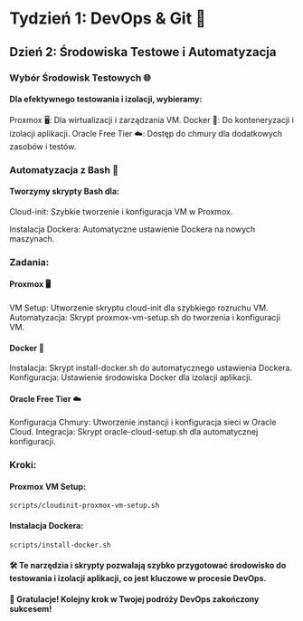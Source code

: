 # Tydzień 1: DevOps & Git 🚀

## Dzień 2: Środowiska Testowe i Automatyzacja

### Wybór Środowisk Testowych 🌐

#### Dla efektywnego testowania i izolacji, wybieramy:
Proxmox 🖥️: Dla wirtualizacji i zarządzania VM.
Docker 🐳: Do konteneryzacji i izolacji aplikacji.
Oracle Free Tier ☁️: Dostęp do chmury dla dodatkowych zasobów i testów.

### Automatyzacja z Bash 🚀
#### Tworzymy skrypty Bash dla:

Cloud-init: Szybkie tworzenie i konfiguracja VM w Proxmox.

Instalacja Dockera: Automatyczne ustawienie Dockera na nowych maszynach.


### Zadania:

#### Proxmox 🖥️
VM Setup: Utworzenie skryptu cloud-init dla szybkiego rozruchu VM.
Automatyzacja: Skrypt proxmox-vm-setup.sh do tworzenia i konfiguracji VM.


#### Docker 🐳
Instalacja: Skrypt install-docker.sh do automatycznego ustawienia Dockera.
Konfiguracja: Ustawienie środowiska Docker dla izolacji aplikacji.

#### Oracle Free Tier ☁️
Konfiguracja Chmury: Utworzenie instancji i konfiguracja sieci w Oracle Cloud.
Integracja: Skrypt oracle-cloud-setup.sh dla automatycznej konfiguracji.


### Kroki:

#### Proxmox VM Setup:
```
scripts/cloudinit-proxmox-vm-setup.sh
```
#### Instalacja Dockera:
```
scripts/install-docker.sh
```

#### 🛠️ Te narzędzia i skrypty pozwalają szybko przygotować środowisko do testowania i izolacji aplikacji, co jest kluczowe w procesie DevOps.

#### 🎉 Gratulacje! Kolejny krok w Twojej podróży DevOps zakończony sukcesem!

